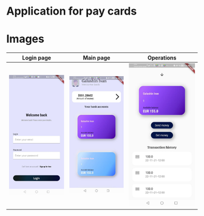 # Application for pay cards

# Images

|   Login page   |    Main page    |               Operations       |    
| :-------------------: | :------------------: | :---------------------: | 
| ![](login.jpg) | ![](mainscreen.jpg) | ![](operations.jpg) |
